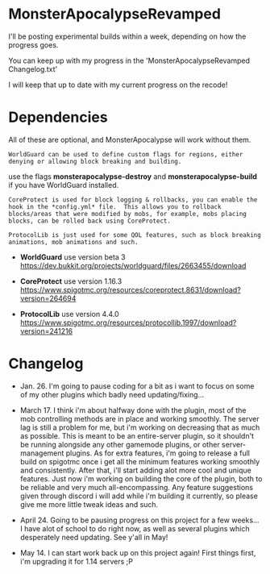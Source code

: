 # MonsterApocalypseRevamped

I'll be posting experimental builds within a week, depending on how the progress goes.

You can keep up with my progress in the 'MonsterApocalypseRevamped Changelog.txt'

I will keep that up to date with my current progress on the recode!

# Dependencies
  All of these are optional, and MonsterApocalypse will work without them.
    
    WorldGuard can be used to define custom flags for regions, either denying or allowing block breaking and building.
  use the flags **monsterapocalypse-destroy** and **monsterapocalypse-build** if you have WorldGuard installed.
    
    CoreProtect is used for block logging & rollbacks, you can enable the hook in the *config.yml* file.  This allows you to rollback    blocks/areas that were modified by mobs, for example, mobs placing blocks, can be rolled back using CoreProtect.
  
    ProtocolLib is just used for some QOL features, such as block breaking animations, mob animations and such.
  
  
  - **WorldGuard**  use version beta 3 https://dev.bukkit.org/projects/worldguard/files/2663455/download
  
  - **CoreProtect**  use version 1.16.3 https://www.spigotmc.org/resources/coreprotect.8631/download?version=264694
  
  - **ProtocolLib**  use version 4.4.0  https://www.spigotmc.org/resources/protocollib.1997/download?version=241216 
  

# Changelog
- Jan. 26. I'm going to pause coding for a bit as i want to focus on some of my other plugins which badly need updating/fixing...

- March 17.  I think i'm about halfway done with the plugin, most of the mob controlling methods are in place and working smoothly. 
The server lag is still a problem for me, but i'm working on decreasing that as much as possible. This is meant to be an entire-server plugin, so it shouldn't be running alongside any other gamemode plugins, or other server-management plugins.  As for extra features, i'm going to release a full build on spigotmc once i get all the minimum features working smoothly and consistently. After that, i'll start adding alot more cool and unique features. Just now i'm working on building the core of the plugin, both to be reliable and very much all-encompassing. Any feature suggestions given through discord i will add while i'm building it currently, so please give me more little tweak ideas and such.

- April 24.  Going to be pausing progress on this project for a few weeks... I have alot of school to do right now, as well as several plugins which desperately need updating. See y'all in May!

- May 14.  I can start work back up on this project again! First things first, i'm upgrading it for 1.14 servers ;P
